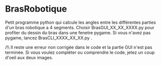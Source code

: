 # BrasRobotique

Petit programme python qui calcule les angles entre les différentes parties d'un bras robotique a 4 segments. 
Choisir BrasGUI_XX_XX_XXXX.py pour profiter du dessin du bras dans une fenetre pygame.
Si vous n'avez pas pygame, lancez BrasCLI_XXXX_XX_XX.py .


/!\ Il reste une erreur non corrigée dans le code et la partie GUI n'est pas terminée.
Si vous voulez compléter ou comprendre le code, jetez un coup d'oeil aux deux images.

